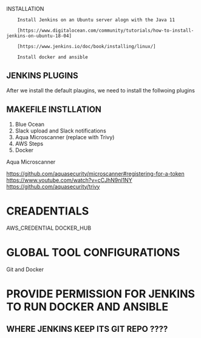 INSTALLATION

        Install Jenkins on an Ubuntu server alogn with the Java 11

        [https://www.digitalocean.com/community/tutorials/how-to-install-jenkins-on-ubuntu-18-04]

        [https://www.jenkins.io/doc/book/installing/linux/]

        Install docker and ansible

## JENKINS PLUGINS

After we install the default plaugins, we need to install the follwoing plugins

## MAKEFILE INSTLLATION

1. Blue Ocean
2. Slack upload and Slack notifications
3. Aqua Microscanner (replace with Trivy)
4. AWS Steps
5. Docker

Aqua Microscanner

https://github.com/aquasecurity/microscanner#registering-for-a-token
https://www.youtube.com/watch?v=cCJhN9nl1NY
https://github.com/aquasecurity/trivy

# CREADENTIALS

AWS_CREDENTIAL
DOCKER_HUB

# GLOBAL TOOL CONFIGURATIONS

Git and Docker

# PROVIDE PERMISSION FOR JENKINS TO RUN DOCKER AND ANSIBLE

## WHERE JENKINS KEEP ITS GIT REPO ????
